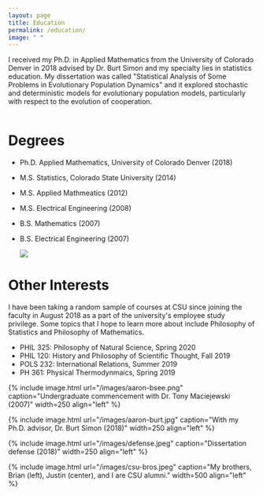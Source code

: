 ```yaml
---
layout: page
title: Education
permalink: /education/
image: " "
---
```


I received my Ph.D. in Applied Mathematics from the University of Colorado Denver in 2018 advised by Dr. Burt Simon and my specialty lies in statistics education. My dissertation was called "Statistical Analysis of Some Problems in Evolutionary Population Dynamics" and it explored stochastic and deterministic models for evolutionary population models, particularly with respect to the evolution of cooperation.

<hr style="clear:both;visibility: hidden;" />   

# Degrees

- Ph.D. Applied Mathematics, University of Colorado Denver (2018)
- M.S. Statistics, Colorado State University (2014)
- M.S. Applied Mathmeatics (2012)
- M.S. Electrical Engineering (2008)
- B.S. Mathematics (2007)
- B.S. Electrical Engineering (2007)

	<img src="/images/abstract.png"> <br>



# Other Interests

I have been taking a random sample of courses at CSU since joining the faculty in August 2018 as a part of the university's employee study privilege. Some topics that I hope to learn more about include Philosophy of Statistics and Philosophy of Mathematics.

- PHIL 325: Philosophy of Natural Science, Spring 2020
- PHIL 120: History and Philosophy of Scientific Thought, Fall 2019
- POLS 232: International Relations, Summer 2019
- PH 361: Physical Thermodynmaics, Spring 2019

{% include image.html url="/images/aaron-bsee.png" caption="Undergraduate commencement with Dr. Tony Maciejewski (2007)" width=250 align="left" %} 

{% include image.html url="/images/aaron-burt.jpg" caption="With my Ph.D. advisor, Dr. Burt Simon (2018)" width=250  align="left" %}

{% include image.html url="/images/defense.jpeg" caption="Dissertation defense (2018)" width=250 align="left" %}

{% include image.html url="/images/csu-bros.jpeg" caption="My brothers, Brian (left), Justin (center), and I are CSU alumni." width=500 align="left" %}
